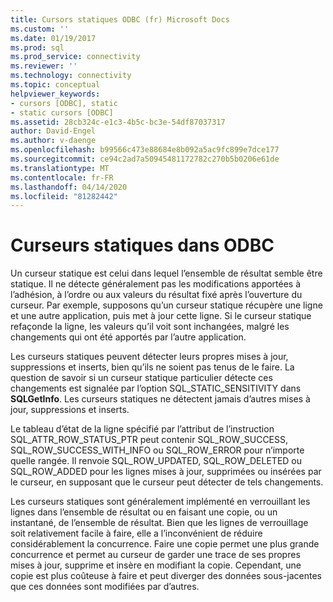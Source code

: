```yaml
---
title: Cursors statiques ODBC (fr) Microsoft Docs
ms.custom: ''
ms.date: 01/19/2017
ms.prod: sql
ms.prod_service: connectivity
ms.reviewer: ''
ms.technology: connectivity
ms.topic: conceptual
helpviewer_keywords:
- cursors [ODBC], static
- static cursors [ODBC]
ms.assetid: 28cb324c-e1c3-4b5c-bc3e-54df87037317
author: David-Engel
ms.author: v-daenge
ms.openlocfilehash: b99566c473e88684e8b092a5ac9fc899e7dce177
ms.sourcegitcommit: ce94c2ad7a50945481172782c270b5b0206e61de
ms.translationtype: MT
ms.contentlocale: fr-FR
ms.lasthandoff: 04/14/2020
ms.locfileid: "81282442"
---
```

# <a name="odbc-static-cursors"></a>Curseurs statiques dans ODBC
Un curseur statique est celui dans lequel l’ensemble de résultat semble être statique. Il ne détecte généralement pas les modifications apportées à l’adhésion, à l’ordre ou aux valeurs du résultat fixé après l’ouverture du curseur. Par exemple, supposons qu’un curseur statique récupère une ligne et une autre application, puis met à jour cette ligne. Si le curseur statique refaçonde la ligne, les valeurs qu’il voit sont inchangées, malgré les changements qui ont été apportés par l’autre application.  
  
 Les curseurs statiques peuvent détecter leurs propres mises à jour, suppressions et inserts, bien qu’ils ne soient pas tenus de le faire. La question de savoir si un curseur statique particulier détecte ces changements est signalée par l’option SQL_STATIC_SENSITIVITY dans **SQLGetInfo**. Les curseurs statiques ne détectent jamais d’autres mises à jour, suppressions et inserts.  
  
 Le tableau d’état de la ligne spécifié par l’attribut de l’instruction SQL_ATTR_ROW_STATUS_PTR peut contenir SQL_ROW_SUCCESS, SQL_ROW_SUCCESS_WITH_INFO ou SQL_ROW_ERROR pour n’importe quelle rangée. Il renvoie SQL_ROW_UPDATED, SQL_ROW_DELETED ou SQL_ROW_ADDED pour les lignes mises à jour, supprimées ou insérées par le curseur, en supposant que le curseur peut détecter de tels changements.  
  
 Les curseurs statiques sont généralement implémenté en verrouillant les lignes dans l’ensemble de résultat ou en faisant une copie, ou un instantané, de l’ensemble de résultat. Bien que les lignes de verrouillage soit relativement facile à faire, elle a l’inconvénient de réduire considérablement la concurrence. Faire une copie permet une plus grande concurrence et permet au curseur de garder une trace de ses propres mises à jour, supprime et insère en modifiant la copie. Cependant, une copie est plus coûteuse à faire et peut diverger des données sous-jacentes que ces données sont modifiées par d’autres.
